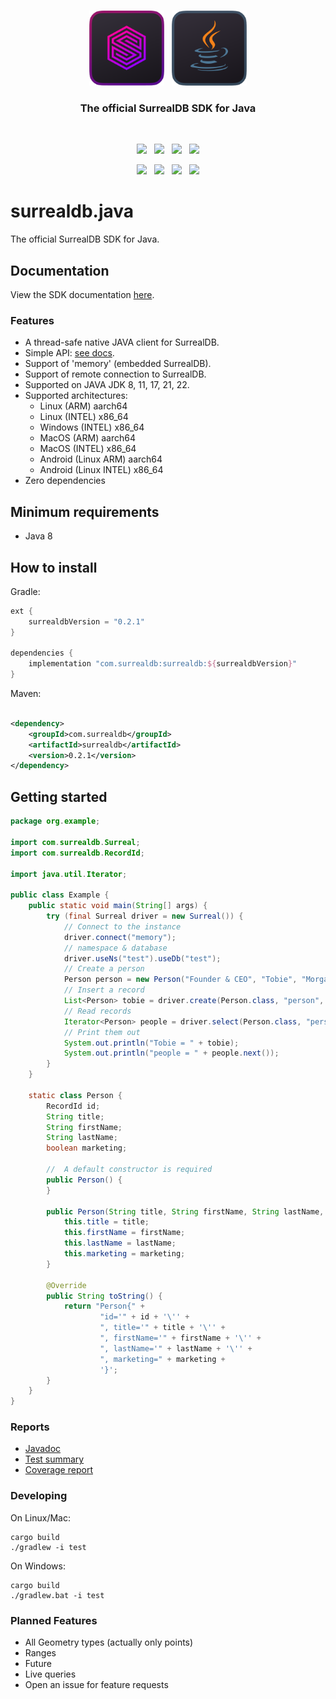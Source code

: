 <br>

<p align="center">
    <img width=120 src="https://raw.githubusercontent.com/surrealdb/icons/main/surreal.svg" />
    &nbsp;
    <img width=120 src="https://raw.githubusercontent.com/surrealdb/icons/main/java.svg" />
</p>

<h3 align="center">The official SurrealDB SDK for Java</h3>

<br>

<p align="center">
    <a href="https://github.com/surrealdb/surrealdb.java"><img src="https://img.shields.io/badge/status-beta-ff00bb.svg?style=flat-square"></a>
    &nbsp;
    <a href="https://surrealdb.com/docs/integration/libraries/java"><img src="https://img.shields.io/badge/docs-view-44cc11.svg?style=flat-square"></a>
    &nbsp;
    <a href="https://pkg.go.dev/github.com/surrealdb/surrealdb.java"><img src="https://img.shields.io/maven-central/v/com.surrealdb/surrealdb?style=flat-square&label=maven&color=f58219"></a>
    &nbsp;
    <a href="https://github.com/surrealdb/surrealdb.java"><img src="https://img.shields.io/badge/java-8+-f58219.svg?style=flat-square"></a>
</p>

<p align="center">
    <a href="https://surrealdb.com/discord"><img src="https://img.shields.io/discord/902568124350599239?label=discord&style=flat-square&color=5a66f6"></a>
    &nbsp;
    <a href="https://twitter.com/surrealdb"><img src="https://img.shields.io/badge/twitter-follow_us-1d9bf0.svg?style=flat-square"></a>
    &nbsp;
    <a href="https://www.linkedin.com/company/surrealdb/"><img src="https://img.shields.io/badge/linkedin-connect_with_us-0a66c2.svg?style=flat-square"></a>
    &nbsp;
    <a href="https://www.youtube.com/channel/UCjf2teVEuYVvvVC-gFZNq6w"><img src="https://img.shields.io/badge/youtube-subscribe-fc1c1c.svg?style=flat-square"></a>
</p>

# surrealdb.java

The official SurrealDB SDK for Java.

## Documentation

View the SDK documentation [here](https://surrealdb.com/docs/integration/libraries/java).

### Features

- A thread-safe native JAVA client for SurrealDB.
- Simple API: [see docs](https://surrealdb.com/docs/integration/libraries/java).
- Support of 'memory' (embedded SurrealDB).
- Support of remote connection to SurrealDB.
- Supported on JAVA JDK 8, 11, 17, 21, 22.
- Supported architectures:
    - Linux (ARM) aarch64
    - Linux (INTEL) x86_64
    - Windows (INTEL) x86_64
    - MacOS (ARM) aarch64
    - MacOS (INTEL) x86_64
    - Android (Linux ARM) aarch64
    - Android (Linux INTEL) x86_64
- Zero dependencies

## Minimum requirements

- Java 8

## How to install

Gradle:

```groovy
ext {
    surrealdbVersion = "0.2.1"
}

dependencies {
    implementation "com.surrealdb:surrealdb:${surrealdbVersion}"
}
```

Maven:

```xml

<dependency>
    <groupId>com.surrealdb</groupId>
    <artifactId>surrealdb</artifactId>
    <version>0.2.1</version>
</dependency>
```

## Getting started

```java
package org.example;

import com.surrealdb.Surreal;
import com.surrealdb.RecordId;

import java.util.Iterator;

public class Example {
    public static void main(String[] args) {
        try (final Surreal driver = new Surreal()) {
            // Connect to the instance
            driver.connect("memory");
            // namespace & database
            driver.useNs("test").useDb("test");
            // Create a person
            Person person = new Person("Founder & CEO", "Tobie", "Morgan Hitchcock", true);
            // Insert a record
            List<Person> tobie = driver.create(Person.class, "person", person);
            // Read records
            Iterator<Person> people = driver.select(Person.class, "person");
            // Print them out
            System.out.println("Tobie = " + tobie);
            System.out.println("people = " + people.next());
        }
    }

    static class Person {
        RecordId id;
        String title;
        String firstName;
        String lastName;
        boolean marketing;

        //  A default constructor is required
        public Person() {
        }

        public Person(String title, String firstName, String lastName, boolean marketing) {
            this.title = title;
            this.firstName = firstName;
            this.lastName = lastName;
            this.marketing = marketing;
        }

        @Override
        public String toString() {
            return "Person{" +
                    "id='" + id + '\'' +
                    ", title='" + title + '\'' +
                    ", firstName='" + firstName + '\'' +
                    ", lastName='" + lastName + '\'' +
                    ", marketing=" + marketing +
                    '}';
        }
    }
}
```

### Reports

- [Javadoc](https://surrealdb.github.io/surrealdb.java/javadoc/)
- [Test summary](https://surrealdb.github.io/surrealdb.java/tests/test/)
- [Coverage report](https://surrealdb.github.io/surrealdb.java/jacoco/test/html/index.html)

### Developing

On Linux/Mac:

```shell
cargo build
./gradlew -i test
```

On Windows:

```shell
cargo build
./gradlew.bat -i test
```

### Planned Features

- All Geometry types (actually only points)
- Ranges
- Future
- Live queries
- Open an issue for feature requests
